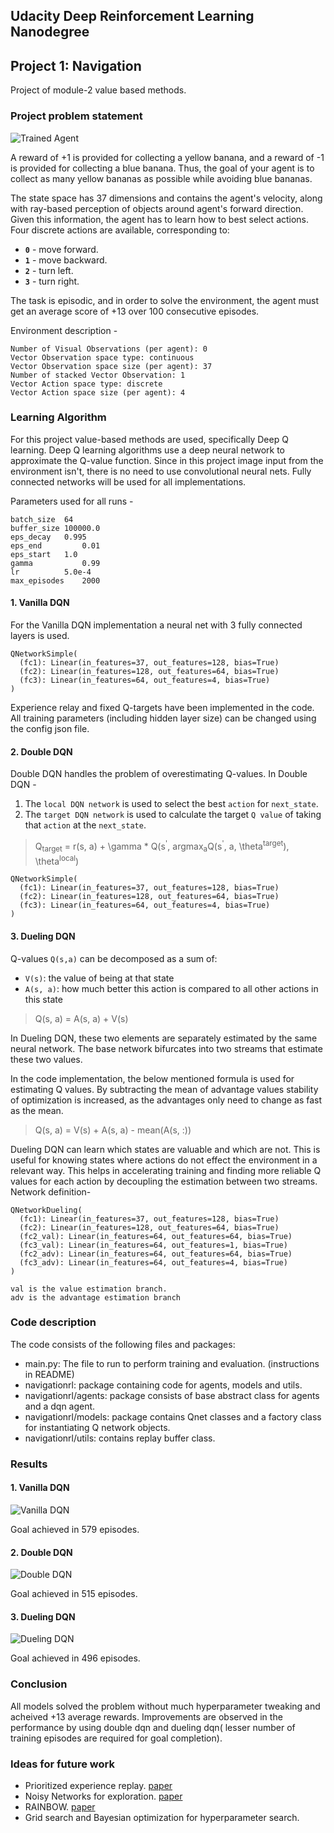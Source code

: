 [image1]: https://user-images.githubusercontent.com/10624937/42135619-d90f2f28-7d12-11e8-8823-82b970a54d7e.gif "Trained Agent"

## Udacity Deep Reinforcement Learning Nanodegree

## Project 1: Navigation

Project of module-2 value based methods.

### Project problem statement

![Trained Agent][image1]

A reward of +1 is provided for collecting a yellow banana, and a reward of -1 is provided for collecting a blue banana.  Thus, the goal of your agent is to collect as many yellow bananas as possible while avoiding blue bananas.  

The state space has 37 dimensions and contains the agent's velocity, along with ray-based perception of objects around agent's forward direction.  Given this information, the agent has to learn how to best select actions.  Four discrete actions are available, corresponding to:
- **`0`** - move forward.
- **`1`** - move backward.
- **`2`** - turn left.
- **`3`** - turn right.

The task is episodic, and in order to solve the environment, the agent must get an average score of +13 over 100 consecutive episodes.

Environment description - 
```
Number of Visual Observations (per agent): 0
Vector Observation space type: continuous
Vector Observation space size (per agent): 37
Number of stacked Vector Observation: 1
Vector Action space type: discrete
Vector Action space size (per agent): 4

```
### Learning Algorithm

For this project value-based methods are used, specifically Deep Q learning.
Deep Q learning algorithms use a deep neural network to approximate the Q-value function.
Since in this project image input from the environment isn't, there is no need to use 
convolutional neural nets. Fully connected networks will be used for all implementations.

Parameters used for all runs - 
```
batch_size	64	
buffer_size	100000.0	
eps_decay	0.995	
eps_end	        0.01	
eps_start	1.0	
gamma	        0.99	
lr	        5.0e-4	
max_episodes	2000
```
#### 1. Vanilla DQN

For the Vanilla DQN implementation a neural net with 3 fully connected layers is used.
```
QNetworkSimple(
  (fc1): Linear(in_features=37, out_features=128, bias=True)
  (fc2): Linear(in_features=128, out_features=64, bias=True)
  (fc3): Linear(in_features=64, out_features=4, bias=True)
)
```
Experience relay and fixed Q-targets have been implemented in the code. 
All training parameters (including hidden layer size) can be changed using 
the config json file.

#### 2. Double DQN
Double DQN handles the problem of overestimating Q-values. 
In Double DQN -
1. The `local DQN network` is used to select the best `action` for `next_state`.
2. The `target DQN network` is used to calculate the target `Q value` 
of taking that `action` at the `next_state`.

> Q<sub>target</sub> = r(s, a) + \gamma * Q(s<sup>\'</sup>,
 argmax<sub>a</sub>Q(s<sup>'</sup>, a, \theta<sup>target</sup>), 
 \theta<sup>local</sup>)
 
 
 
```
QNetworkSimple(
  (fc1): Linear(in_features=37, out_features=128, bias=True)
  (fc2): Linear(in_features=128, out_features=64, bias=True)
  (fc3): Linear(in_features=64, out_features=4, bias=True)
)
```

#### 3. Dueling DQN
Q-values `Q(s,a)` can be decomposed as a sum of:
- `V(s)`: the value of being at that state
- `A(s, a)`: how much better this action is compared to all other actions 
in this state

> Q(s, a) = A(s, a) + V(s)

In Dueling DQN, these two elements are separately estimated by the same neural network.
The base network bifurcates into two streams that estimate these two values.

In the code implementation, the below mentioned formula is used for estimating
Q values. By subtracting the mean of advantage values stability of optimization 
is increased, as the advantages only need to change as fast as the mean.

> Q(s, a) = V(s) + A(s, a) - mean(A(s, :))

Dueling DQN can learn which states are valuable and which are not. This is 
useful for knowing states where actions do not effect the environment in a
relevant way. This helps in accelerating training and finding more reliable 
Q values for each action by decoupling the estimation between two streams.
Network definition-

```
QNetworkDueling(
  (fc1): Linear(in_features=37, out_features=128, bias=True)
  (fc2): Linear(in_features=128, out_features=64, bias=True)
  (fc2_val): Linear(in_features=64, out_features=64, bias=True)
  (fc3_val): Linear(in_features=64, out_features=1, bias=True)
  (fc2_adv): Linear(in_features=64, out_features=64, bias=True)
  (fc3_adv): Linear(in_features=64, out_features=4, bias=True)
)

val is the value estimation branch.
adv is the advantage estimation branch
```

### Code description
The code consists of the following files and packages:
- main.py: The file to run to perform training and evaluation. (instructions in README)
- navigationrl: package containing code for agents, models and utils.
- navigationrl/agents: package consists of base abstract class for agents and 
a dqn agent.
- navigationrl/models: package contains Qnet classes and a factory class for instantiating
Q network objects.
- navigationrl/utils: contains replay buffer class.

### Results

#### 1. Vanilla DQN

![Vanilla DQN](experiments/dqn/result.png)

Goal achieved in 579 episodes.

#### 2. Double DQN

![Double DQN](experiments/double_dqn/result.png)

Goal achieved in 515 episodes.

#### 3. Dueling DQN

![Dueling DQN](experiments/dueling_dqn/result.png)

Goal achieved in 496 episodes.

### Conclusion
All models solved the problem without much hyperparameter tweaking and acheived +13 average rewards. Improvements are observed in the performance by using double dqn and dueling dqn( lesser number of training episodes are required for goal completion).
### Ideas for future work

- Prioritized experience replay. [paper](https://www.google.com/url?sa=t&rct=j&q=&esrc=s&source=web&cd=2&cad=rja&uact=8&ved=2ahUKEwj2-NGu9e7hAhWOiHAKHXhIDvQQFjABegQIARAB&url=https%3A%2F%2Farxiv.org%2Fabs%2F1511.05952&usg=AOvVaw3Qk4Ho4LfiFn4eFYLh7Dei)
- Noisy Networks for exploration. [paper](https://www.google.com/url?sa=t&rct=j&q=&esrc=s&source=web&cd=1&cad=rja&uact=8&ved=2ahUKEwj08OOZ9e7hAhUTk3AKHX4XDN4QFjAAegQIBhAB&url=https%3A%2F%2Farxiv.org%2Fabs%2F1706.10295&usg=AOvVaw0VYyGduIZU_xzgCmS_AWJk) 
- RAINBOW. [paper](https://www.google.com/url?sa=t&rct=j&q=&esrc=s&source=web&cd=1&cad=rja&uact=8&ved=2ahUKEwjY6tS79e7hAhXYh3AKHWIFB0EQFjAAegQIBRAC&url=https%3A%2F%2Farxiv.org%2Fpdf%2F1710.02298&usg=AOvVaw1AAP9avRplDeK9MPiZgu-Y)
- Grid search and Bayesian optimization for hyperparameter search.
